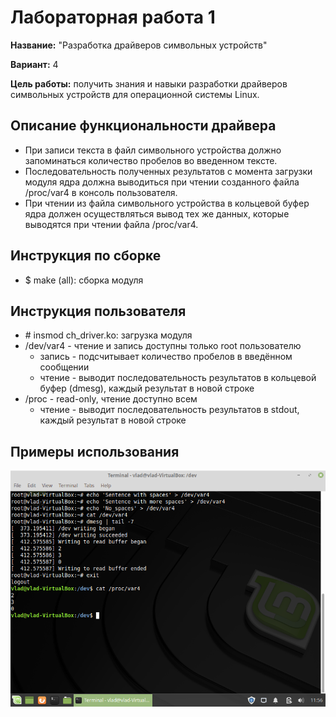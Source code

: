 # Лабораторная работа 1

**Название:** "Разработка драйверов символьных устройств"

**Вариант:** 4

**Цель работы:** 
получить знания и навыки разработки драйверов символьных устройств для операционной системы Linux.

## Описание функциональности драйвера

- При записи текста в файл символьного устройства должно запоминаться количество пробелов во введенном тексте. 
- Последовательность полученных результатов с момента загрузки модуля ядра должна выводиться при чтении созданного файла /proc/var4 в консоль пользователя.
- При чтении из файла символьного устройства в кольцевой буфер ядра должен осуществляться вывод тех же данных, которые выводятся при чтении файла /proc/var4.

## Инструкция по сборке

- $ make (all): сборка модуля

## Инструкция пользователя

- \# insmod ch_driver.ko: загрузка модуля
- /dev/var4 - чтение и запись доступны только root пользователю
  - запись - подсчитывает количество пробелов в введённом сообщении
  - чтение - выводит последовательность результатов в кольцевой буфер (dmesg), каждый результат в новой строке
- /proc - read-only, чтение доступно всем
  - чтение - выводит последовательность результатов в stdout, каждый результат в новой строке

## Примеры использования

![Example of usage](https://github.com/SuperJaremy/IO-reports/blob/master/lab1/examples/example1.png)
